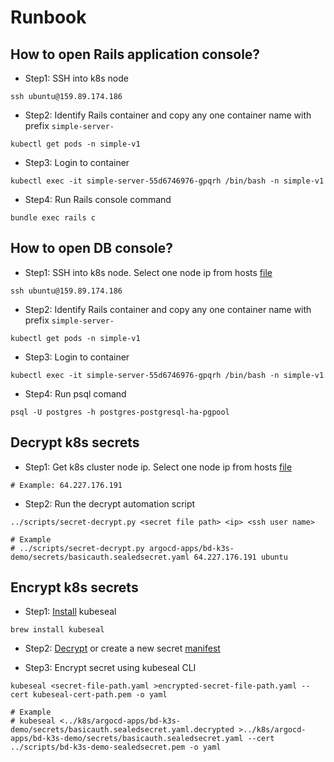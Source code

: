 # Runbook

## How to open Rails application console?

- Step1: SSH into k8s node
```
ssh ubuntu@159.89.174.186
```

- Step2: Identify Rails container and copy any one container name with prefix `simple-server-`
```
kubectl get pods -n simple-v1
```

- Step3: Login to container
```
kubectl exec -it simple-server-55d6746976-gpqrh /bin/bash -n simple-v1
```

- Step4: Run Rails console command
```
bundle exec rails c
```

## How to open DB console?

- Step1: SSH into k8s node. Select one node ip from hosts [file](ansible/hosts/bd_k3s_demo)
```
ssh ubuntu@159.89.174.186
```

- Step2: Identify Rails container and copy any one container name with prefix `simple-server-`
```
kubectl get pods -n simple-v1
```

- Step3: Login to container
```
kubectl exec -it simple-server-55d6746976-gpqrh /bin/bash -n simple-v1
```

- Step4: Run psql comand
```
psql -U postgres -h postgres-postgresql-ha-pgpool
```

## Decrypt k8s secrets
- Step1: Get k8s cluster node ip. Select one node ip from hosts [file](ansible/hosts/bd_k3s_demo)
```
# Example: 64.227.176.191
```

- Step2: Run the decrypt automation script
```
../scripts/secret-decrypt.py <secret file path> <ip> <ssh user name>

# Example 
# ../scripts/secret-decrypt.py argocd-apps/bd-k3s-demo/secrets/basicauth.sealedsecret.yaml 64.227.176.191 ubuntu
```

## Encrypt k8s secrets

- Step1: [Install](https://github.com/bitnami-labs/sealed-secrets#installation) kubeseal
```
brew install kubeseal
```

- Step2: [Decrypt](#decrypt-k8s-secrets) or create a new secret [manifest](https://kubernetes.io/docs/concepts/configuration/secret/)

- Step3: Encrypt secret using kubeseal CLI
```
kubeseal <secret-file-path.yaml >encrypted-secret-file-path.yaml --cert kubeseal-cert-path.pem -o yaml

# Example
# kubeseal <../k8s/argocd-apps/bd-k3s-demo/secrets/basicauth.sealedsecret.yaml.decrypted >../k8s/argocd-apps/bd-k3s-demo/secrets/basicauth.sealedsecret.yaml --cert ../scripts/bd-k3s-demo-sealedsecret.pem -o yaml 
```
